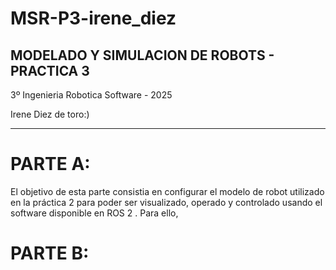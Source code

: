# MSR-P3-irene_diez

## MODELADO Y SIMULACION DE ROBOTS - PRACTICA 3

3º Ingenieria Robotica Software - 2025

Irene Diez de toro:)

------
# PARTE A:

El objetivo de esta parte consistia en configurar el modelo de robot utilizado en la práctica 2 para poder ser visualizado, operado y controlado usando el software disponible en ROS 2 . Para ello, 

# PARTE B:
